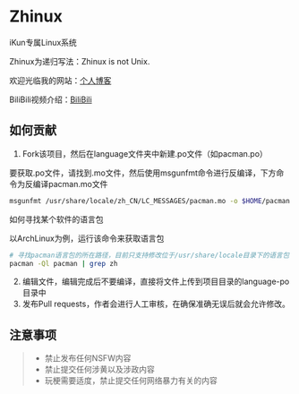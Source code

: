 # Zhinux

iKun专属Linux系统

Zhinux为递归写法：Zhinux is not Unix.

欢迎光临我的网站：[个人博客](https://senge.dev)

BiliBili视频介绍：[BiliBili](https://www.bilibili.com/video/BV1p8411K7i5)

## 如何贡献

1. Fork该项目，然后在language文件夹中新建.po文件（如pacman.po）

要获取.po文件，请找到.mo文件，然后使用msgunfmt命令进行反编译，下方命令为反编译pacman.mo文件

```bash
msgunfmt /usr/share/locale/zh_CN/LC_MESSAGES/pacman.mo -o $HOME/pacman.po
```

如何寻找某个软件的语言包

以ArchLinux为例，运行该命令来获取语言包

```bash
# 寻找pacman语言包的所在路径，目前只支持修改位于/usr/share/locale目录下的语言包
pacman -Ql pacman | grep zh
```

2. 编辑文件，编辑完成后不要编译，直接将文件上传到项目目录的language-po目录中
3. 发布Pull requests，作者会进行人工审核，在确保准确无误后就会允许修改。

## 注意事项

> - 禁止发布任何NSFW内容
> - 禁止提交任何涉黄以及涉政内容
> - 玩梗需要适度，禁止提交任何网络暴力有关的内容
